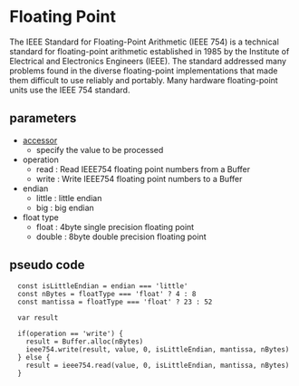 # Floating Point

The IEEE Standard for Floating-Point Arithmetic (IEEE 754) is a technical standard for floating-point arithmetic established in 1985 by the Institute of Electrical and Electronics Engineers (IEEE). The standard addressed many problems found in the diverse floating-point implementations that made them difficult to use reliably and portably. Many hardware floating-point units use the IEEE 754 standard.

## parameters

- [accessor](../concept/data-accessor)
  - specify the value to be processed
- operation
  - read : Read IEEE754 floating point numbers from a Buffer
  - write : Write IEEE754 floating point numbers to a Buffer
- endian
  - little : little endian
  - big : big endian
- float type
  - float : 4byte single precision floating point
  - double : 8byte double precision floating point

## pseudo code

```
  const isLittleEndian = endian === 'little'
  const nBytes = floatType === 'float' ? 4 : 8
  const mantissa = floatType === 'float' ? 23 : 52

  var result

  if(operation == 'write') {
    result = Buffer.alloc(nBytes)
    ieee754.write(result, value, 0, isLittleEndian, mantissa, nBytes)
  } else {
    result = ieee754.read(value, 0, isLittleEndian, mantissa, nBytes)
  }
```
